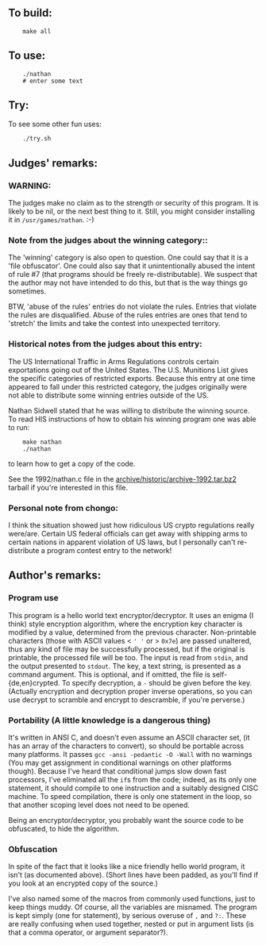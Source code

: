 ## To build:

```<!---sh-->
    make all
```


## To use:

```<!---sh-->
    ./nathan
    # enter some text
```


## Try:

To see some other fun uses:

```<!---sh-->
    ./try.sh
```


## Judges' remarks:

### WARNING:

The judges make no claim as to the strength or security
of this program.  It is likely to be nil, or the next
best thing to it.  Still, you might consider installing
it in `/usr/games/nathan`.  :-)


### Note from the judges about the winning category::

The 'winning' category is also open to question.  One could say
that it is a 'file obfuscator'.  One could also say that it
unintentionally abused the intent of rule #7 (that programs
should be freely re-distributable).  We suspect that the author
may not have intended to do this, but that is the way things go
sometimes.

BTW, 'abuse of the rules' entries do not violate the rules.
Entries that violate the rules are disqualified.  Abuse of the
rules entries are ones that tend to 'stretch' the limits and
take the contest into unexpected territory.


### Historical notes from the judges about this entry:

The US International Traffic in Arms Regulations controls certain exportations
going out of the United States.  The U.S.  Munitions List gives the specific
categories of restricted exports.  Because this entry at one time appeared to
fall under this restricted category, the judges originally were not able to
distribute some winning entries outside of the US.

Nathan Sidwell stated that he was willing to distribute the winning source.  To
read HIS instructions of how to obtain his winning program one was able to run:

```<!---sh-->
    make nathan
    ./nathan
```

to learn how to get a copy of the code.

See the 1992/nathan.c file in the
[archive/historic/archive-1992.tar.bz2](../../archive/historic/archive-1992.tar.bz2)
tarball if you're interested in this file.


### Personal note from chongo:

I think the situation showed just how ridiculous US crypto regulations really
were/are.  Certain US federal officials can get away with shipping arms to
certain nations in apparent violation of US laws, but I personally can't
re-distribute a program contest entry to the network!


## Author's remarks:

### Program use

This program is a hello world text encryptor/decryptor. It uses an
enigma (I think) style encryption algorithm, where the encryption
key character is modified by a value, determined from the previous
character.  Non-printable characters (those with ASCII values < `' '`
or > `0x7e`) are passed unaltered, thus any kind of file may be
successfully processed, but if the original is printable, the
processed file will be too. The input is read from `stdin`, and the
output presented to `stdout`. The key, a text string, is presented as
a command argument. This is optional, and if omitted, the file is
self-{de,en}crypted. To specify decryption, a `-` should be given
before the key. (Actually encryption and decryption proper inverse
operations, so you can use decrypt to scramble and encrypt to
descramble, if you're perverse.)

### Portability (A little knowledge is a dangerous thing)

It's written in ANSI C, and doesn't even assume an ASCII character
set, (it has an array of the characters to convert), so should be
portable across many platforms. It passes `gcc -ansi -pedantic -O
-Wall` with no warnings (You may get assignment in conditional
warnings on other platforms though).  Because I've heard that
conditional jumps slow down fast processors, I've eliminated all
the `if`s from the code; indeed, as its only one statement, it should
compile to one instruction and a suitably designed CISC machine. To
speed compilation, there is only one statement in the loop, so that
another scoping level does not need to be opened.

Being an encryptor/decryptor, you probably want the source code to
be obfuscated, to hide the algorithm.

### Obfuscation

In spite of the fact that it looks like a nice friendly hello world
program, it isn't (as documented above). (Short lines have been padded,
as you'll find if you look at an encrypted copy of the source.)

I've also named some of the macros from commonly used functions, just to keep
things muddy. Of course, all the variables are misnamed. The program is kept
simply (one for statement), by serious overuse of `,` and `?:`. These are really
confusing when used together, nested or put in argument lists (is that a comma
operator, or argument separator?).


<!--

    Copyright © 1984-2024 by Landon Curt Noll. All Rights Reserved.

    You are free to share and adapt this file under the terms of this license:

	Creative Commons Attribution-ShareAlike 4.0 International (CC BY-SA 4.0)

    For more information, see:

	https://creativecommons.org/licenses/by-sa/4.0/

-->
